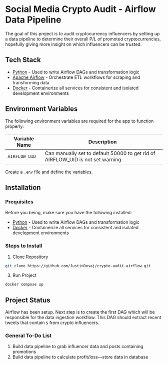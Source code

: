# Social Media Crypto Audit - Airflow Data Pipeline
The goal of this project is to audit cryptocurrency influencers by setting up a data pipeline to determine their overall P/L of promoted cryptocurrencies, hopefully giving more insight on which influencers can be trusted.

## Tech Stack
- [Python](https://www.python.org/) - Used to write Airflow DAGs and transformation logic
- [Apache Airflow](https://airflow.apache.org/) - Orchestrate ETL workflows for scraping and transforming data
- [Docker](https://www.docker.com/) - Containerize all services for consistent and isolated development environments

## Environment Variables
The following environment variables are required for the app to function properly:

| Variable Name | Description |
|---------------|-------------|
| `AIRFLOW_UID` | Can manually set to default 50000 to get rid of AIRFLOW_UID is not set warning |

Create a `.env` file and define the variables.

## Installation

### Prequisites
Before you being, make sure you have the following installed:

- [Python](https://www.python.org/) - Used to write Airflow DAGs and transformation logic
- [Docker](https://www.docker.com/) - Containerize all services for consistent and isolated development environments

### Steps to Install
1. Clone Repository
```bash
git clone https://github.com/JustinDosaj/crypto-audit-airflow.git
```

3. Run Project
```bash
docker compose up
```

## Project Status
Airflow has been setup. Next step is to create the first DAG which will be responsible for the data ingestion workflow. This DAG should extract recent tweets that contain `$` from crypto influencers.

### General To-Do List
1. Build data pipeline to grab influencer data and posts containing promotions
2. Build data pipeline to calculate profit/loss—store data in database